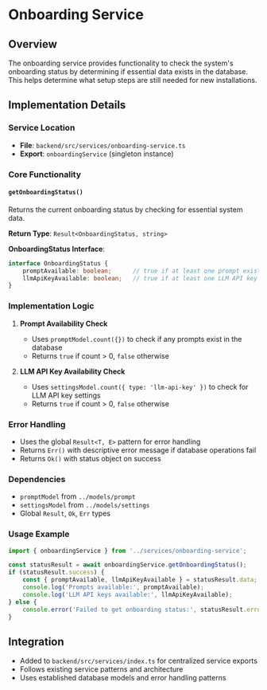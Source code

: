 # Onboarding Service

## Overview
The onboarding service provides functionality to check the system's onboarding status by determining if essential data exists in the database. This helps determine what setup steps are still needed for new installations.

## Implementation Details

### Service Location
- **File**: `backend/src/services/onboarding-service.ts`
- **Export**: `onboardingService` (singleton instance)

### Core Functionality

#### `getOnboardingStatus()`
Returns the current onboarding status by checking for essential system data.

**Return Type**: `Result<OnboardingStatus, string>`

**OnboardingStatus Interface**:
```typescript
interface OnboardingStatus {
    promptAvailable: boolean;      // true if at least one prompt exists
    llmApiKeyAvailable: boolean;   // true if at least one LLM API key is configured
}
```

### Implementation Logic

1. **Prompt Availability Check**
   - Uses `promptModel.count({})` to check if any prompts exist in the database
   - Returns `true` if count > 0, `false` otherwise

2. **LLM API Key Availability Check**
   - Uses `settingsModel.count({ type: 'llm-api-key' })` to check for LLM API key settings
   - Returns `true` if count > 0, `false` otherwise

### Error Handling
- Uses the global `Result<T, E>` pattern for error handling
- Returns `Err()` with descriptive error message if database operations fail
- Returns `Ok()` with status object on success

### Dependencies
- `promptModel` from `../models/prompt`
- `settingsModel` from `../models/settings`
- Global `Result`, `Ok`, `Err` types

### Usage Example
```typescript
import { onboardingService } from '../services/onboarding-service';

const statusResult = await onboardingService.getOnboardingStatus();
if (statusResult.success) {
    const { promptAvailable, llmApiKeyAvailable } = statusResult.data;
    console.log('Prompts available:', promptAvailable);
    console.log('LLM API keys available:', llmApiKeyAvailable);
} else {
    console.error('Failed to get onboarding status:', statusResult.error);
}
```

## Integration
- Added to `backend/src/services/index.ts` for centralized service exports
- Follows existing service patterns and architecture
- Uses established database models and error handling patterns
